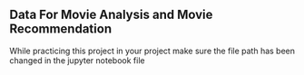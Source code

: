 ## Data For Movie Analysis and Movie Recommendation

While practicing this project in your project make sure the file path has been changed in the jupyter notebook file
